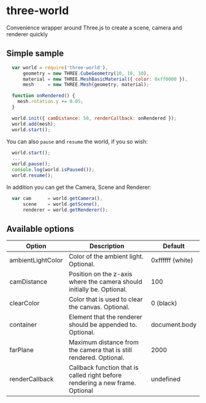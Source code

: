 three-world
===========

Convenience wrapper around Three.js to create a scene, camera and renderer quickly

## Simple sample

```javascript
  var world = require('three-world'),
      geometry = new THREE.CubeGeometry(10, 10, 10),
      material = new THREE.MeshBasicMaterial({ color: 0xff0000 }),
      mesh     = new THREE.Mesh(geometry, material);

  function onRendered() {
    mesh.rotation.y += 0.05;
  }

  world.init({ camDistance: 50, renderCallback: onRendered });
  world.add(mesh);
  world.start();
```

You can also `pause` and `resume` the world, if you so wish:

```javascript
  world.start();
  ...
  world.pause();
  console.log(world.isPaused());
  world.resume();
```

In addition you can get the Camera, Scene and Renderer:

```javascript
  var cam      = world.getCamera(),
      scene    = world.getScene(),
      renderer = world.getRenderer();
```

## Available options

| Option | Description | Default |
| --- | --- | --- |
| ambientLightColor | Color of the ambient light. Optional. | 0xffffff (white) |
| camDistance | Position on the z-axis where the camera should initially be. Optional. | 100 |
| clearColor | Color that is used to clear the canvas. Optional. | 0 (black) |
| container | Element that the renderer should be appended to. Optional. | document.body |
| farPlane | Maximum distance from the camera that is still rendered. Optional. | 2000 |
| renderCallback | Callback function that is called right before rendering a new frame. Optional | undefined |
